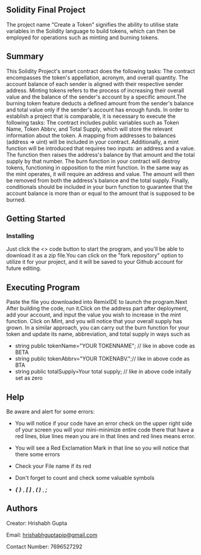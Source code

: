 ## Solidity Final Project

The project name "Create a Token" signifies the ability to utilise state variables in the Solidity language to build tokens, which can then be employed for operations such as minting and burning tokens.

## Summary

This Solidity Project's smart contract does the following tasks: The contract encompasses the token's appellation, acronym, and overall quantity. The account balance of each sender is aligned with their respective sender address. Minting tokens refers to the process of increasing their overall value and the balance of the sender's account by a specific amount.The burning token feature deducts a defined amount from the sender's balance and total value only if the sender's account has enough funds. In order to establish a project that is comparable, it is necessary to execute the following tasks: The contract includes public variables such as Token Name, Token Abbrv, and Total Supply, which will store the relevant information about the token. A mapping from addresses to balances (address => uint) will be included in your contract. Additionally, a mint function will be introduced that requires two inputs: an address and a value. The function then raises the address's balance by that amount and the total supply by that number. The burn function in your contract will destroy tokens, functioning in opposition to the mint function. In the same way as the mint operates, it will require an address and value. The amount will then be removed from both the address's balance and the total supply. Finally, conditionals should be included in your burn function to guarantee that the account balance is more than or equal to the amount that is supposed to be burned.

## Getting Started
### Installing

Just click the <> code button to start the program, and you'll be able to download it as a zip file.You can click on the "fork repository" option to utilize it for your project, and it will be saved to your Github account for future editing.

## Executing Program

Paste the file you downloaded into RemixIDE to launch the program.Next After building the code, run it.Click on the address part after deployment, add your account, and input the value you wish to increase in the mint function. Click on Mint, and you will notice that your overall supply has grown. In a similar approach, you can carry out the burn function for your token and update its name, abbreviation, and total supply in ways such as

* string public tokenName="YOUR TOKENNAME";  // like in above code as BETA
* string public tokenAbbrv="YOUR TOKENABV.";//  like in above code as BTA
* string public totalSupply=Your total supply; // like in above code initally set as zero
## Help

Be aware and alert for some errors: 

* You will notice if your code have an error check on the upper right side of your screen you will your mini-minimize entire code there that have a red lines, blue lines mean you are in that lines and red lines means error.

* You will see a Red Exclamation Mark in that line so you will notice that there some errors

* Check your File name if its red

* Don't forget to count and check some valuable symbols
* **_{  }_** , **_[ ]_** , **_( )_** , **_;_**


## Authors

Creator: Hrishabh Gupta

Email: hrishabhguptapip@gmail.com

Contact Number: 7696527292


